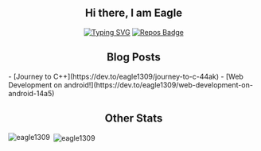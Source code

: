 <div align="center">

## Hi there, I am Eagle

[![Typing SVG](https://readme-typing-svg.herokuapp.com?font=VT323&color=%235DD090&size=30&duration=3000&center=true&lines=Reimagine+Creativity+%E2%9C%A8;Welcome+to+GitHub+of+Eagle;Check+out+vibral.tk)](https://vibral.tk)
[![Repos Badge](https://badges.pufler.dev/repos/EAGLE1309)](https://vibral.tk)


## Blog Posts

</div>
<!-- BLOG-POST-LIST:START -->
- [Journey to C++](https://dev.to/eagle1309/journey-to-c-44ak)
- [Web Development on android!](https://dev.to/eagle1309/web-development-on-android-14a5)
<!-- BLOG-POST-LIST:END -->

<div align="center">

## Other Stats

</div>
<p><img align="left" src="https://github-readme-stats.vercel.app/api/top-langs?username=eagle1309&theme=dracula&show_icons=true&locale=en&layout=compact" alt="eagle1309" /></p>

<p>&nbsp;<img align="center" src="https://github-readme-stats.vercel.app/api?username=eagle1309&theme=dracula&show_icons=true&locale=en" alt="eagle1309" /></p>
